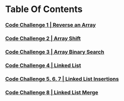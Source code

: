 # Table Of Contents

### [Code Challenge 1 | Reverse an Array](challenges/arrayReverse/README.md)
### [Code Challenge 2 | Array Shift](challenges/arrayShift/README.md)
### [Code Challenge 3 | Array Binary Search](challenges/arrayBinarySearch/README.md)
### [Code Challenge 4 | Linked List](challenges/linkedList/README.md)
### [Code Challenge 5, 6, 7 | Linked List Insertions](challenges/linkedList/README.md)
### [Code Challenge 8 | Linked List Merge](challenges/llMerge/README.md)
